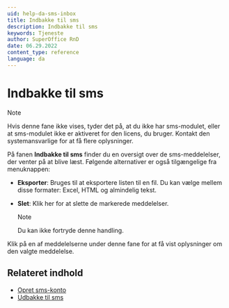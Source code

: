 ```yaml
---
uid: help-da-sms-inbox
title: Indbakke til sms
description: Indbakke til sms
keywords: Tjeneste
author: SuperOffice RnD
date: 06.29.2022
content_type: reference
language: da
---
```


# Indbakke til sms

> [!NOTE]
> Hvis denne fane ikke vises, tyder det på, at du ikke har sms-modulet, eller at sms-modulet ikke er aktiveret for den licens, du bruger. Kontakt den systemansvarlige for at få flere oplysninger.

På fanen **Indbakke til sms** finder du en oversigt over de sms-meddelelser, der venter på at blive læst. Følgende alternativer er også tilgængelige fra menuknappen:

* **Eksporter**: Bruges til at eksportere listen til en fil. Du kan vælge mellem disse formater: Excel, HTML og almindelig tekst.

* **Slet**: Klik her for at slette de markerede meddelelser.

    > [!NOTE]
    > Du kan ikke fortryde denne handling.

Klik på en af meddelelserne under denne fane for at få vist oplysninger om den valgte meddelelse.

## Relateret indhold

* [Opret sms-konto][1]
* [Udbakke til sms][2]

<!-- Referenced links -->
[1]: ../create-sms-mailbox.md
[2]: sms-outbox.md
